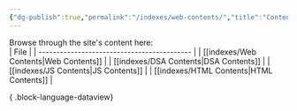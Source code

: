 ```yaml
---
{"dg-publish":true,"permalink":"/indexes/web-contents/","title":"Contents","dgEnableSearch":true,"updated":"2025-06-02T15:47:30.190+05:30"}
---
```


Browse through the site's content here:
<br>
| File                                        |
| ------------------------------------------- |
| [[indexes/Web Contents\|Web Contents]]   |
| [[indexes/DSA Contents\|DSA Contents]]   |
| [[indexes/JS Contents\|JS Contents]]     |
| [[indexes/HTML Contents\|HTML Contents]] |

{ .block-language-dataview}
